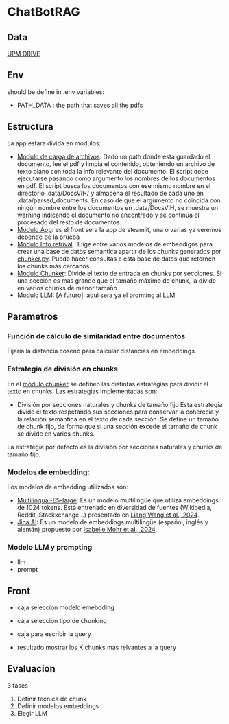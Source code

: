 # ChatBotRAG

## Data

[UPM DRIVE](https://drive.upm.es/s/OnAXLBbk8mQdvwR)

## Env
should be define in .env 
variables: 
- PATH_DATA : the path that saves all the pdfs

## Estructura 
La app estara divida en modulos:
- [Modulo de carga de archivos](./files_parser.py): Dado un path donde está guardado el documento, lee el pdf y limpia el contenido, obteniendo un archivo de texto plano con toda la info relevante del documento. El script debe ejecutarse pasando como argumento los nombres de los documentos en pdf. El script busca los documentos con ese mismo nombre en el directorio .data/DocsVIH/ y almacena el resultado de cada uno en .data/parsed_documents. En caso de que el argumento no coincida con ningún nombre entre los documentos en .data/DocsVIH, se muestra un warning indicando el documento no encontrado y se continúa el procesado del resto de documentos. 
- [Modulo App](./app.py): es el front sera la app de steamlit, una o varias ya veremos depende de la prueba
- [Modulo Info retrival](./semantic_db.py) : Elige entre varios modelos de embeddigns para crear una base de datos semantica apartir de los chunks generados por [chunker.py](./chunker.py). Puede hacer consultas a esta base de datos que retornen los chunks más cercanos.
- [Modulo Chunker](./chunker.py): Divide el texto de entrada en chunks por secciones. Si una sección es más grande que el tamaño máximo de chunk, la divide en varios chunks de menor tamaño.
- Modulo LLM: [A futuro]: aqui sera ya el promting al LLM

## Parametros 

### Función de cálculo de similaridad entre documentos
Fijaria la distancia coseno para calcular distancias en embeddings. 

### Estrategia de división en chunks
En el [módulo chunker](./chunker.py) se definen las distintas estrategias para dividir el texto en chunks. Las estrategias implementadas son:
 - División por secciones naturales y chunks de tamaño fijo
Esta estrategia divide el texto respetando sus secciones para conservar la coherecia y la relación semántica en el texto de cada sección. Se define un tamaño de chunk fijo, de forma que si una sección excede el tamaño de chunk se divide en varios chunks.

La estrategia por defecto es la división por secciones naturales y chunks de tamaño fijo.
### Modelos de embedding:
Los modelos de embedding utilizados son:
 - [Multilingual-E5-large](https://huggingface.co/intfloat/multilingual-e5-large): Es un modelo multilingüe que utiliza embeddings de 1024 tokens. Está entrenado en diversidad de fuentes (Wikipedia, Reddit, Stackxchange...) presentado en [Liang Wang et al., 2024](https://doi.org/10.48550/arXiv.2402.05672).
 - [Jina AI](https://huggingface.co/jinaai/jina-embeddings-v2-base-es): Es un modelo de embeddings multilingüe (español, inglés y alemán) propuesto por [Isabelle Mohr et al., 2024](https://doi.org/10.48550/arXiv.2402.17016).
### Modelo LLM y prompting
- llm
- prompt


## Front 


- caja seleccion modelo emebdding
- caja seleccion tipo de chunking

- caja para escribir la query 

- resultado mostrar los K chunks mas relvantes a la query

## Evaluacion 

3 fases 

1. Definir tecnica de chunk
2. Definir modelos embeddings
3. Elegir LLM 